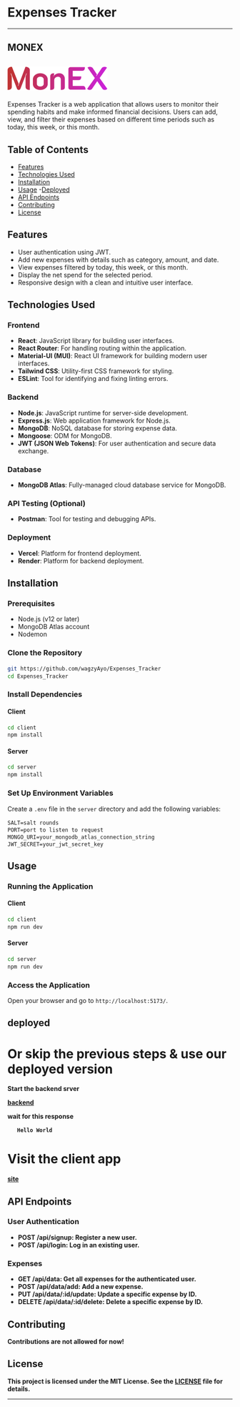 # Expenses Tracker
---
MONEX
---
![alt text](icon.svg)
---
Expenses Tracker is a web application that allows users to monitor their spending habits and make informed financial decisions. Users can add, view, and filter their expenses based on different time periods such as today, this week, or this month.


## Table of Contents


- [Features](#features)
- [Technologies Used](#technologies-used)
- [Installation](#installation)
- [Usage](#usage)
-[Deployed](#Deployed)
- [API Endpoints](#api-endpoints)
- [Contributing](#contributing)
- [License](#license)


## Features


- User authentication using JWT.
- Add new expenses with details such as category, amount, and date.
- View expenses filtered by today, this week, or this month.
- Display the net spend for the selected period.
- Responsive design with a clean and intuitive user interface.


## Technologies Used


### Frontend


- **React**: JavaScript library for building user interfaces.
- **React Router**: For handling routing within the application.
- **Material-UI (MUI)**: React UI framework for building modern user interfaces.
- **Tailwind CSS**: Utility-first CSS framework for styling.
- **ESLint**: Tool for identifying and fixing linting errors.


### Backend


- **Node.js**: JavaScript runtime for server-side development.
- **Express.js**: Web application framework for Node.js.
- **MongoDB**: NoSQL database for storing expense data.
- **Mongoose**: ODM for MongoDB.
- **JWT (JSON Web Tokens)**: For user authentication and secure data exchange.


### Database


- **MongoDB Atlas**: Fully-managed cloud database service for MongoDB.


### API Testing (Optional)


- **Postman**: Tool for testing and debugging APIs.


### Deployment


- **Vercel**: Platform for frontend deployment.
- **Render**: Platform for backend deployment.


## Installation


### Prerequisites


- Node.js (v12 or later)
- MongoDB Atlas account
- Nodemon


### Clone the Repository


```bash
git https://github.com/wagzyAyo/Expenses_Tracker
cd Expenses_Tracker
```


### Install Dependencies


#### Client


```bash
cd client
npm install
```


#### Server


```bash
cd server
npm install
```


### Set Up Environment Variables


Create a `.env` file in the `server` directory and add the following variables:


```env
SALT=salt rounds
PORT=port to listen to request
MONGO_URI=your_mongodb_atlas_connection_string
JWT_SECRET=your_jwt_secret_key
```



## Usage


### Running the Application


#### Client


```bash
cd client
npm run dev
```


#### Server


```bash
cd server
npm run dev
```


### Access the Application


Open your browser and go to `http://localhost:5173/`.

## deployed
# Or skip the previous steps & use our deployed version

<b>Start the backend srver<b>

[backend](https://expense-tracker-server-p92x.onrender.com/)

wait for this response
``` bash
   Hello World
```

# Visit the client app

[site](https://expenses-tracker-nine-zeta.vercel.app)


## API Endpoints


### User Authentication


- **POST /api/signup**: Register a new user.
- **POST /api/login**: Log in an existing user.


### Expenses


- **GET /api/data**: Get all expenses for the authenticated user.
- **POST /api/data/add**: Add a new expense.
- **PUT /api/data/:id/update**: Update a specific expense by ID.
- **DELETE /api/data/:id/delete**: Delete a specific expense by ID.






## Contributing


Contributions are not allowed for now!


## License


This project is licensed under the MIT License. See the [LICENSE](LICENSE) file for details.


---
